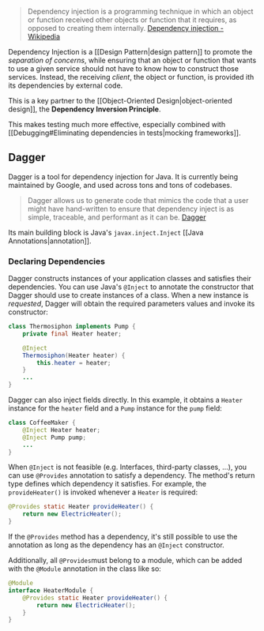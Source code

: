 > Dependency injection is a programming technique in which an object or function received other objects or function that it requires, as opposed to creating them internally. [Dependency injection - Wikipedia](https://en.wikipedia.org/wiki/Dependency_injection)

Dependency Injection is a [[Design Pattern|design pattern]] to promote the *separation of concerns*, while ensuring that an object or function that wants to use a given service should not have to know how to construct those services. Instead, the receiving *client*, the object or function, is provided ith its dependencies by external code.

This is a key partner to the [[Object-Oriented Design|object-oriented design]], the **Dependency Inversion Principle**.

This makes testing much more effective, especially combined with [[Debugging#Eliminating dependencies in tests|mocking frameworks]].
## Dagger
Dagger is a tool for dependency injection for Java. It is currently being maintained by Google, and used across tons and tons of codebases. 

> Dagger allows us to generate code that mimics the code that a user might have hand-written to ensure that dependency inject is as simple, traceable, and performant as it can be. [Dagger](https://dagger.dev/dev-guide/)

Its main building block is Java's `javax.inject.Inject` [[Java Annotations|annotation]].
### Declaring Dependencies
Dagger constructs instances of your application classes and satisfies their dependencies. You can use Java's `@Inject` to annotate the constructor that Dagger should use to create instances of a class. When a new instance is *requested*, Dagger will obtain the required parameters values and invoke its constructor:
```java
class Thermosiphon implements Pump {
	private final Heater heater;

	@Inject
	Thermosiphon(Heater heater) {
		this.heater = heater;
	}
	...
}
```

Dagger can also inject fields directly. In this example, it obtains a `Heater` instance for the `heater` field and a `Pump` instance for the `pump` field:
```java
class CoffeeMaker {
	@Inject Heater heater;
	@Inject Pump pump;
	...
}
```

When `@Inject` is not feasible (e.g. Interfaces, third-party classes, ...), you can use `@Provides` annotation to satisfy a dependency. The method's return type defines which dependency it satisfies. For example, the `provideHeater()` is invoked whenever a `Heater` is required:
```java
@Provides static Heater provideHeater() {
	return new ElectricHeater();
}
```

If the `@Provides` method has a dependency, it's still possible to use the annotation as long as the dependency has an `@Inject` constructor.

Additionally, all `@Provides`must belong to a module, which can be added with the `@Module` annotation in the class like so:
```java
@Module
interface HeaterModule {
	@Provides static Heater provideHeater() {
		return new ElectricHeater();
	}
}
```
